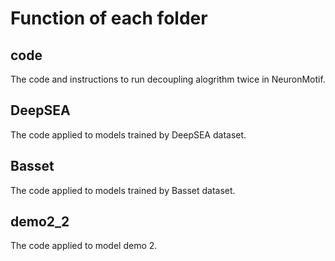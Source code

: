 # Function of each folder

## code

The code and instructions to run decoupling alogrithm twice in NeuronMotif.

## DeepSEA

The code applied to models trained by DeepSEA dataset.

## Basset

The code applied to models trained by Basset dataset.

## demo2_2

The code applied to model demo 2.

